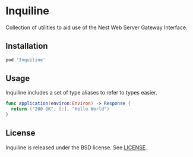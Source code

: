 # Inquiline

Collection of utilities to aid use of the Nest Web Server Gateway Interface.

## Installation

```ruby
pod 'Inquiline'
```

## Usage

Inquiline includes a set of type aliases to refer to types easier.

```swift
func application(environ:Environ) -> Response {
  return ("200 OK", [:], "Hello World")
}
```

## License

Inquiline is released under the BSD license. See [LICENSE](LICENSE).
